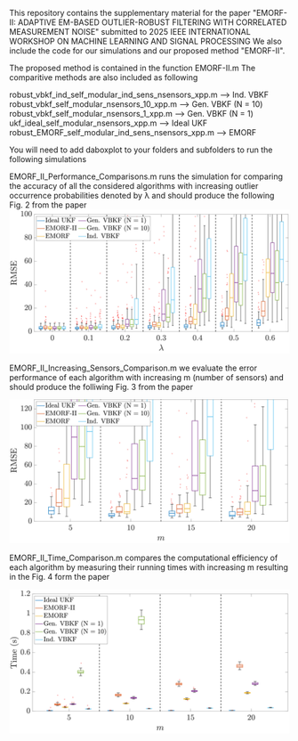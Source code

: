 This repository contains the supplementary material for the paper "EMORF-II: ADAPTIVE EM-BASED OUTLIER-ROBUST FILTERING WITH CORRELATED
 MEASUREMENT NOISE" submitted to 2025 IEEE INTERNATIONAL WORKSHOP ON MACHINE LEARNING AND SIGNAL PROCESSING
 We also include the code for our simulations and our proposed method "EMORF-II".

 The proposed method is contained in the function EMORF-II.m
 The comparitive methods are also included as following

 robust_vbkf_ind_self_modular_ind_sens_nsensors_xpp.m --> Ind. VBKF
 robust_vbkf_self_modular_nsensors_10_xpp.m --> Gen. VBKF (N = 10)
 robust_vbkf_self_modular_nsensors_1_xpp.m --> Gen. VBKF (N = 1)
 ukf_ideal_self_modular_nsensors_xpp.m --> Ideal UKF
 robust_EMORF_self_modular_ind_sens_nsensors_xpp.m --> EMORF

You will need to add daboxplot to your folders and subfolders to run the following simulations


EMORF_II_Performance_Comparisons.m runs the simulation for comparing the accuracy of all the considered algorithms with increasing outlier occurrence probabilities
 denoted by λ and should produce the following Fig. 2 from the paper
![Performance Comparison](images/Performance_Comparison.jpg)



EMORF_II_Increasing_Sensors_Comparison.m we evaluate the error performance of each algorithm with increasing
  m (number of sensors) and should produce the folliwing Fig. 3 from the paper

![Performance Comparison (increasing $m$)](images/Performance_Comparison_Increasing_m.jpg)

EMORF_II_Time_Comparison.m compares  the computational efficiency of each algorithm by measuring their running times
 with increasing m resulting in the Fig. 4 form the paper

 ![Computation Time Comparison](images/Computation_Time_Comparison.jpg)
 

  
 


 
 
 
